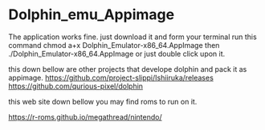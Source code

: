# Dolphin_emu_Appimage

The application works fine. just download it and form your terminal run this command chmod a+x Dolphin_Emulator-x86_64.AppImage
then
./Dolphin_Emulator-x86_64.AppImage or just double click upon it.

this down bellow are other projects that develope dolphin and pack it as appimage.
https://github.com/project-slippi/Ishiiruka/releases
https://github.com/qurious-pixel/dolphin

this web site down bellow you may find roms to run on it.

https://r-roms.github.io/megathread/nintendo/

